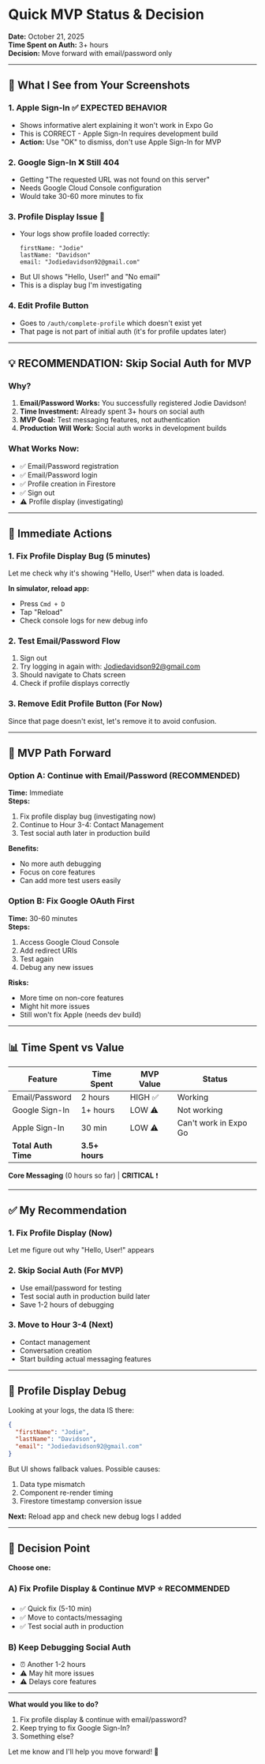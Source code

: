 # Quick MVP Status & Decision

**Date:** October 21, 2025  
**Time Spent on Auth:** 3+ hours  
**Decision:** Move forward with email/password only

---

## 📸 What I See from Your Screenshots

### 1. Apple Sign-In ✅ EXPECTED BEHAVIOR
- Shows informative alert explaining it won't work in Expo Go
- This is CORRECT - Apple Sign-In requires development build
- **Action:** Use "OK" to dismiss, don't use Apple Sign-In for MVP

### 2. Google Sign-In ❌ Still 404
- Getting "The requested URL was not found on this server"
- Needs Google Cloud Console configuration
- Would take 30-60 more minutes to fix

### 3. Profile Display Issue 🐛
- Your logs show profile loaded correctly:
  ```
  firstName: "Jodie"
  lastName: "Davidson"  
  email: "Jodiedavidson92@gmail.com"
  ```
- But UI shows "Hello, User!" and "No email"
- This is a display bug I'm investigating

### 4. Edit Profile Button
- Goes to `/auth/complete-profile` which doesn't exist yet
- That page is not part of initial auth (it's for profile updates later)

---

## 💡 RECOMMENDATION: Skip Social Auth for MVP

### Why?
1. **Email/Password Works:** You successfully registered Jodie Davidson!
2. **Time Investment:** Already spent 3+ hours on social auth
3. **MVP Goal:** Test messaging features, not authentication
4. **Production Will Work:** Social auth works in development builds

### What Works Now:
- ✅ Email/Password registration
- ✅ Email/Password login
- ✅ Profile creation in Firestore
- ✅ Sign out
- ⚠️ Profile display (investigating)

---

## 🔧 Immediate Actions

### 1. Fix Profile Display Bug (5 minutes)
Let me check why it's showing "Hello, User!" when data is loaded.

**In simulator, reload app:**
- Press `Cmd + D`
- Tap "Reload"
- Check console logs for new debug info

### 2. Test Email/Password Flow
1. Sign out
2. Try logging in again with: Jodiedavidson92@gmail.com
3. Should navigate to Chats screen
4. Check if profile displays correctly

### 3. Remove Edit Profile Button (For Now)
Since that page doesn't exist, let's remove it to avoid confusion.

---

## 🎯 MVP Path Forward

### Option A: Continue with Email/Password (RECOMMENDED)
**Time:** Immediate  
**Steps:**
1. Fix profile display bug (investigating now)
2. Continue to Hour 3-4: Contact Management
3. Test social auth later in production build

**Benefits:**
- No more auth debugging
- Focus on core features
- Can add more test users easily

### Option B: Fix Google OAuth First
**Time:** 30-60 minutes  
**Steps:**
1. Access Google Cloud Console
2. Add redirect URIs
3. Test again
4. Debug any new issues

**Risks:**
- More time on non-core features
- Might hit more issues
- Still won't fix Apple (needs dev build)

---

## 📊 Time Spent vs Value

| Feature | Time Spent | MVP Value | Status |
|---------|-----------|-----------|---------|
| Email/Password | 2 hours | HIGH ✅ | Working |
| Google Sign-In | 1+ hours | LOW ⚠️ | Not working |
| Apple Sign-In | 30 min | LOW ⚠️ | Can't work in Expo Go |
| **Total Auth Time** | **3.5+ hours** | | |

**Core Messaging** (0 hours so far) | **CRITICAL** ❗

---

## ✅ My Recommendation

### 1. Fix Profile Display (Now)
Let me figure out why "Hello, User!" appears

### 2. Skip Social Auth (For MVP)
- Use email/password for testing
- Test social auth in production build later
- Save 1-2 hours of debugging

### 3. Move to Hour 3-4 (Next)
- Contact management
- Conversation creation
- Start building actual messaging features

---

## 🐛 Profile Display Debug

Looking at your logs, the data IS there:
```json
{
  "firstName": "Jodie",
  "lastName": "Davidson",
  "email": "Jodiedavidson92@gmail.com"
}
```

But UI shows fallback values. Possible causes:
1. Data type mismatch
2. Component re-render timing
3. Firestore timestamp conversion issue

**Next:** Reload app and check new debug logs I added

---

## 🎯 Decision Point

**Choose one:**

### A) Fix Profile Display & Continue MVP ⭐ RECOMMENDED
- ✅ Quick fix (5-10 min)
- ✅ Move to contacts/messaging
- ✅ Test social auth in production

### B) Keep Debugging Social Auth
- ⏰ Another 1-2 hours
- ⚠️ May hit more issues
- ⚠️ Delays core features

---

**What would you like to do?**

1. Fix profile display & continue with email/password?
2. Keep trying to fix Google Sign-In?
3. Something else?

Let me know and I'll help you move forward! 🚀

